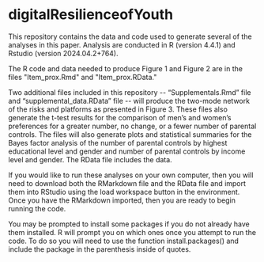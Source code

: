# digitalResilienceofYouth
This repository contains the data and code used to generate several of the analyses in this paper. Analysis are conducted in R (version 4.4.1) and Rstudio (version 2024.04.2+764).

The R code and data needed to produce Figure 1 and Figure 2 are in the files "Item_prox.Rmd" and "Item_prox.RData."

Two additional files included in this repository -- “Supplementals.Rmd” file and “supplemental_data.RData” file -- will produce the two-mode network of the risks and platforms as presented in Figure 3. These files also generate the t-test results for the comparison of men’s and women’s preferences for a greater number, no change, or a fewer number of parental controls. The files will also generate plots and statistical summaries for the Bayes factor analysis of the number of parental controls by highest educational level and gender and number of parental controls by income level and gender.  The RData file includes the data.  

If you would like to run these analyses on your own computer, then you will need to download both the RMarkdown file and the RData file and import them into RStudio using the load workspace button in the environment.  Once you have the RMarkdown imported, then you are ready to begin running the code.

You may be prompted to install some packages if you do not already have them installed.  R will prompt you on which ones once you attempt to run the code.  To do so you will need to use the function install.packages() and include the package in the parenthesis inside of quotes.  
